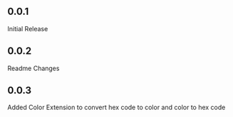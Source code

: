 ## 0.0.1
Initial Release
## 0.0.2
Readme Changes
## 0.0.3
Added Color Extension to convert hex code to color and color to hex code

